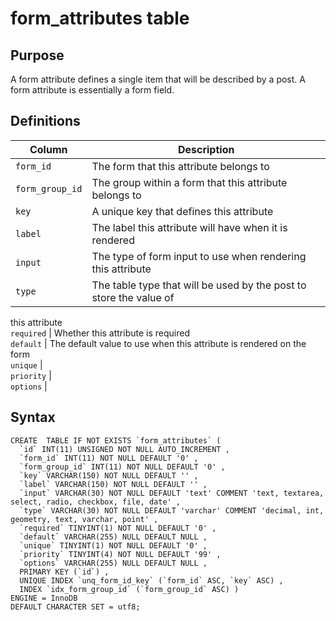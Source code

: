 # form_attributes table



## Purpose

A form attribute defines a single item that will be described by a post. A
form attribute is essentially a form field.

## Definitions

Column  |  Description  
---|---  
`form_id` |  The form that this attribute belongs to  
`form_group_id` |  The group within a form that this attribute belongs to  
`key` |  A unique key that defines this attribute  
`label` |  The label this attribute will have when it is rendered  
`input` |  The type of form input to use when rendering this attribute  
`type` |  The table type that will be used by the post to store the value of
this attribute  
`required` |  Whether this attribute is required  
`default` |  The default value to use when this attribute is rendered on the
form  
`unique` |  
`priority` |  
`options` |  
  
## Syntax

    
    
    CREATE  TABLE IF NOT EXISTS `form_attributes` (
      `id` INT(11) UNSIGNED NOT NULL AUTO_INCREMENT ,
      `form_id` INT(11) NOT NULL DEFAULT '0' ,
      `form_group_id` INT(11) NOT NULL DEFAULT '0' ,
      `key` VARCHAR(150) NOT NULL DEFAULT '' ,
      `label` VARCHAR(150) NOT NULL DEFAULT '' ,
      `input` VARCHAR(30) NOT NULL DEFAULT 'text' COMMENT 'text, textarea, select, radio, checkbox, file, date' ,
      `type` VARCHAR(30) NOT NULL DEFAULT 'varchar' COMMENT 'decimal, int, geometry, text, varchar, point' ,
      `required` TINYINT(1) NOT NULL DEFAULT '0' ,
      `default` VARCHAR(255) NULL DEFAULT NULL ,
      `unique` TINYINT(1) NOT NULL DEFAULT '0' ,
      `priority` TINYINT(4) NOT NULL DEFAULT '99' ,
      `options` VARCHAR(255) NULL DEFAULT NULL ,
      PRIMARY KEY (`id`) ,
      UNIQUE INDEX `unq_form_id_key` (`form_id` ASC, `key` ASC) ,
      INDEX `idx_form_group_id` (`form_group_id` ASC) )
    ENGINE = InnoDB
    DEFAULT CHARACTER SET = utf8;
    

